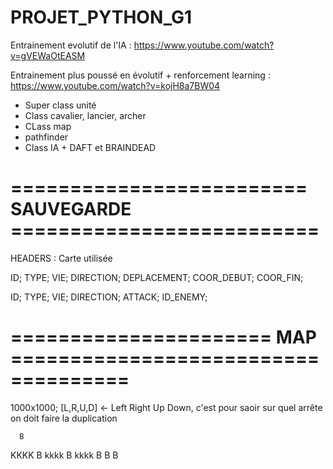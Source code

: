 # PROJET_PYTHON_G1

Entrainement evolutif de l'IA : https://www.youtube.com/watch?v=gVEWaOtEASM

Entrainement plus poussé en évolutif + renforcement learning : https://www.youtube.com/watch?v=kojH8a7BW04



* Super class unité
* Class cavalier, lancier, archer
* CLass map
* pathfinder
* Class IA + DAFT et BRAINDEAD


# ========================= SAUVEGARDE ==========================

HEADERS : Carte utilisée


ID; TYPE; VIE; DIRECTION; DEPLACEMENT; COOR_DEBUT; COOR_FIN;

ID; TYPE; VIE; DIRECTION; ATTACK; ID_ENEMY;

# ====================== MAP ====================================

1000x1000; [L,R,U,D] <- Left Right Up Down, c'est pour saoir sur quel arrête on doit faire la duplication

      B
KKKK  B
kkkk  B
kkkk  B 
      B
      B
